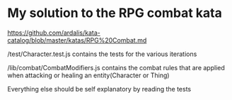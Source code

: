 # My solution to the RPG combat kata
https://github.com/ardalis/kata-catalog/blob/master/katas/RPG%20Combat.md

/test/Character.test.js contains the tests for the various iterations

/lib/combat/CombatModifiers.js contains the combat rules that are applied when attacking or healing an entity(Character or Thing)

Everything else should be self explanatory by reading the tests